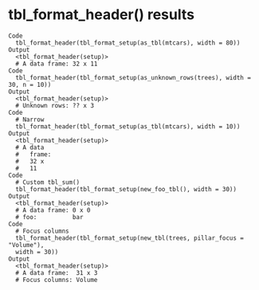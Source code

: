 # tbl_format_header() results

    Code
      tbl_format_header(tbl_format_setup(as_tbl(mtcars), width = 80))
    Output
      <tbl_format_header(setup)>
      # A data frame: 32 x 11
    Code
      tbl_format_header(tbl_format_setup(as_unknown_rows(trees), width = 30, n = 10))
    Output
      <tbl_format_header(setup)>
      # Unknown rows: ?? x 3
    Code
      # Narrow
      tbl_format_header(tbl_format_setup(as_tbl(mtcars), width = 10))
    Output
      <tbl_format_header(setup)>
      # A data
      #   frame:
      #   32 x
      #   11
    Code
      # Custom tbl_sum()
      tbl_format_header(tbl_format_setup(new_foo_tbl(), width = 30))
    Output
      <tbl_format_header(setup)>
      # A data frame: 0 x 0
      # foo:          bar
    Code
      # Focus columns
      tbl_format_header(tbl_format_setup(new_tbl(trees, pillar_focus = "Volume"),
      width = 30))
    Output
      <tbl_format_header(setup)>
      # A data frame:  31 x 3
      # Focus columns: Volume

